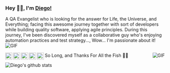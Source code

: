 ### Hey 👋🏽, I'm [Diego!](https://about.me/diegotomfurtado) 
A QA Evangelist who is looking for the answer for Life, the Universe, and Everything; facing this awesome journey together with sort of developers while building quality software, applying agile principles. During this journey, I've been discovered myself as a collaborative guy who's enjoying automation practices and test strategy..., Wow... I'm passionate about it! <img alt="GIF" src="https://emoji.slack-edge.com/T03BTCQAJ/loveparrot/473151ca425cede5.gif" />

<a href="https://www.linkedin.com/in/diegotomfurtado/">
  <img align="left" alt="Diego Furtado LinkdeIN" width="22px" src="https://cdn.jsdelivr.net/npm/simple-icons@v3/icons/linkedin.svg" />
</a>
<a href="https://medium.com/@diegotomfurtado">
  <img align="left" alt="Diego's Medium" width="22px" src="https://cdn.jsdelivr.net/npm/simple-icons@3.1.0/icons/medium.svg" />
</a>
<a href="https://twitter.com/diegotomfurtado">
  <img align="left" alt="Diego Furtado | Twitter" width="22px" src="https://cdn.jsdelivr.net/npm/simple-icons@v3/icons/twitter.svg" />
</a>
<a href="https://www.instagram.com/diegotomfurtado/">
  <img align="left" alt="Diego's Instagram" width="22px" src="https://cdn.jsdelivr.net/npm/simple-icons@v3/icons/instagram.svg" />
</a>
<a href="https://www.facebook.com/diegotomfurtado">
  <img align="left" alt="Diego's Facebook" width="22px" src="https://cdn.jsdelivr.net/npm/simple-icons@3.1.0/icons/facebook.svg" />
</a>

<img align="right" alt="GIF" src="https://algoworksupload.s3.amazonaws.com/new-algoworks/wp-content/uploads/2016/05/16105109/Software-Test-Management.gif" />

So Long, and Thanks For All the Fish 👋🏽


![Diego's github stats](https://github-readme-stats.vercel.app/api?username=diegotomfurtado&show_icons=true&hide_border=true)

<!--
**diegotomfurtado/diegotomfurtado** is a ✨ _special_ ✨ repository because its `README.md` (this file) appears on your GitHub profile.

Here are some ideas to get you started:

- 🔭 I’m currently working on ...
- 🌱 I’m currently learning ...
- 👯 I’m looking to collaborate on ... 
- 🤔 I’m looking for help with ...
- 💬 Ask me about ...
- 📫 How to reach me: ...
- 😄 Pronouns: ...
- ⚡ Fun fact: ...
-->
